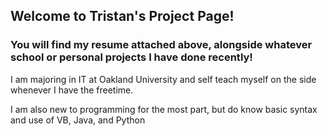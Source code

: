 ## Welcome to Tristan's Project Page!

### You will find my resume attached above, alongside whatever school or personal projects I have done recently!

I am majoring in IT at Oakland University and self teach myself on the side whenever I have the freetime. 

I am also new to programming for the most part, but do know basic syntax and use of VB, Java, and Python
